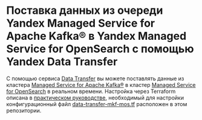 # Поставка данных из очереди Yandex Managed Service for Apache Kafka® в Yandex Managed Service for OpenSearch с помощью Yandex Data Transfer

С помощью сервиса [Data Transfer](https://cloud.yandex.ru/docs/data-transfer) вы можете поставлять данные из кластера [Managed Service for Apache Kafka®](https://cloud.yandex.ru/docs/managed-kafka) в кластер [Managed Service for OpenSearch](https://cloud.yandex.ru/docs/managed-opensearch) в реальном времени. Настройка через Terraform описана в [практическом руководстве](https://cloud.yandex.ru/docs/data-transfer/tutorials/mkf-to-mos), необходимый для настройки конфигурационный файл [data-transfer-mkf-mos.tf](data-transfer-mkf-mos.tf) расположен в этом репозитории.

